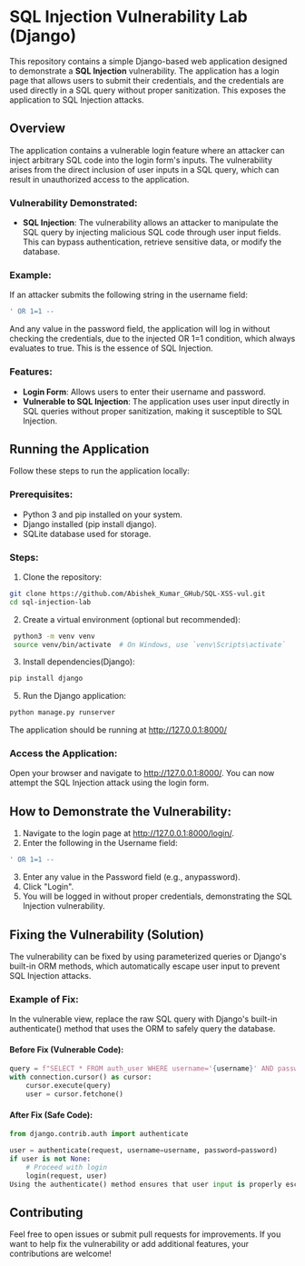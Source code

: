 # SQL Injection Vulnerability Lab (Django)

This repository contains a simple Django-based web application designed to demonstrate a **SQL Injection** vulnerability. The application has a login page that allows users to submit their credentials, and the credentials are used directly in a SQL query without proper sanitization. This exposes the application to SQL Injection attacks.

## Overview

The application contains a vulnerable login feature where an attacker can inject arbitrary SQL code into the login form's inputs. The vulnerability arises from the direct inclusion of user inputs in a SQL query, which can result in unauthorized access to the application.

### Vulnerability Demonstrated:

- **SQL Injection**: The vulnerability allows an attacker to manipulate the SQL query by injecting malicious SQL code through user input fields. This can bypass authentication, retrieve sensitive data, or modify the database.

### Example:
If an attacker submits the following string in the username field:

```sql
' OR 1=1 -- 
```
And any value in the password field, the application will log in without checking the credentials, due to the injected OR 1=1 condition, which always evaluates to true. This is the essence of SQL Injection.

### Features:
- **Login Form**: Allows users to enter their username and password.
- **Vulnerable to SQL Injection**: The application uses user input directly in SQL queries without proper sanitization, making it susceptible to SQL Injection.
  
## Running the Application
Follow these steps to run the application locally:

### Prerequisites:
- Python 3 and pip installed on your system.
- Django installed (pip install django).
- SQLite database used for storage.

### Steps:
1. Clone the repository:
```bash
git clone https://github.com/Abishek_Kumar_GHub/SQL-XSS-vul.git
cd sql-injection-lab
```
2. Create a virtual environment (optional but recommended):
```bash
 python3 -m venv venv
 source venv/bin/activate  # On Windows, use `venv\Scripts\activate`
```
3. Install dependencies(Django):
```bash
pip install django
```
5. Run the Django application:
```bash
python manage.py runserver
```
The application should be running at http://127.0.0.1:8000/

### Access the Application:
Open your browser and navigate to http://127.0.0.1:8000/. You can now attempt the SQL Injection attack using the login form.

## How to Demonstrate the Vulnerability:
1. Navigate to the login page at http://127.0.0.1:8000/login/.
2. Enter the following in the Username field:
```sql
' OR 1=1 --
```
3. Enter any value in the Password field (e.g., anypassword).
4. Click "Login".
5. You will be logged in without proper credentials, demonstrating the SQL Injection vulnerability.
   
## Fixing the Vulnerability (Solution)
The vulnerability can be fixed by using parameterized queries or Django's built-in ORM methods, which automatically escape user input to prevent SQL Injection attacks.

### Example of Fix:
In the vulnerable view, replace the raw SQL query with Django's built-in authenticate() method that uses the ORM to safely query the database.

#### Before Fix (Vulnerable Code):

```python
query = f"SELECT * FROM auth_user WHERE username='{username}' AND password='{password}'"
with connection.cursor() as cursor:
    cursor.execute(query)
    user = cursor.fetchone()
```
#### After Fix (Safe Code):

```python
from django.contrib.auth import authenticate

user = authenticate(request, username=username, password=password)
if user is not None:
    # Proceed with login
    login(request, user)
Using the authenticate() method ensures that user input is properly escaped and prevents SQL Injection attacks.
```

## Contributing
Feel free to open issues or submit pull requests for improvements. If you want to help fix the vulnerability or add additional features, your contributions are welcome!

